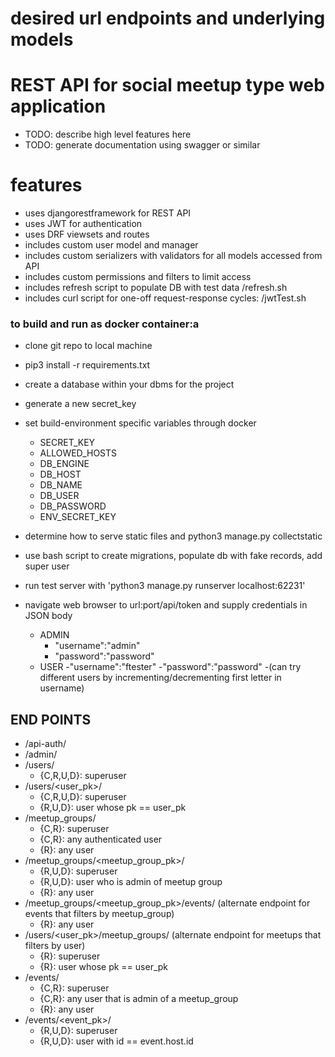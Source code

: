# desired url endpoints and underlying models

# REST API for social meetup type web application
- TODO: describe high level features here
- TODO: generate documentation using swagger or similar

# features 
- uses djangorestframework for REST API
- uses JWT for authentication 
- uses DRF viewsets and routes 
- includes custom user model and manager
- includes custom serializers with validators for all models accessed from API
- includes custom permissions and filters to limit access 
- includes refresh script to populate DB with test data /refresh.sh
- includes curl script for one-off request-response cycles: /jwtTest.sh

### to build and run as docker container:a
- clone git repo to local machine
- pip3 install -r requirements.txt
- create a database within your dbms for the project
- generate a new secret_key 
- set build-environment specific variables through docker
	- SECRET_KEY
	- ALLOWED_HOSTS
	- DB_ENGINE
	- DB_HOST
	- DB_NAME
	- DB_USER
	- DB_PASSWORD
	- ENV_SECRET_KEY
- determine how to serve static files and python3 manage.py collectstatic


- use bash script to create migrations, populate db with fake records, add super user
- run test server with 'python3 manage.py runserver localhost:62231'
- navigate web browser to url:port/api/token and supply credentials in JSON body
	- ADMIN
		- "username":"admin"
		- "password":"password"
	- USER
		-"username":"ftester"
		-"password":"password"
		-(can try different users by incrementing/decrementing first letter in username)

## END POINTS
- /api-auth/ 
- /admin/  
- /users/ 
	- {C,R,U,D}:	superuser
- /users/<user_pk>/ 
	- {C,R,U,D}:	superuser
	- {R,U,D}:	user whose pk == user_pk
- /meetup_groups/ 
	- {C,R}:	superuser
	- {C,R}:	any authenticated user
	- {R}:		any user
- /meetup_groups/<meetup_group_pk>/
	- {R,U,D}:	superuser
	- {R,U,D}:	user who is admin of meetup group
	- {R}:		any user
- /meetup_groups/<meetup_group_pk>/events/ (alternate endpoint for events that filters by meetup_group)
	- {R}: any user
- /users/<user_pk>/meetup_groups/ (alternate endpoint for meetups that filters by user)
	- {R}:		superuser
	- {R}:		user whose pk == user_pk
- /events/
	- {C,R}: 	superuser
	- {C,R}:	any user that is admin of a meetup_group
	- {R}:		any user
- /events/<event_pk>/
	- {R,U,D}:	superuser
	- {R,U,D}:	user with id == event.host.id
